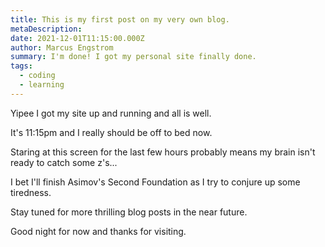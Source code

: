 ```yaml
---
title: This is my first post on my very own blog.
metaDescription:
date: 2021-12-01T11:15:00.000Z
author: Marcus Engstrom
summary: I'm done! I got my personal site finally done.
tags:
  - coding
  - learning
---
```

Yipee I got my site up and running and all is well. 

It's 11:15pm and I really should be off to bed now. 

Staring at this screen for the last few hours probably means my brain isn't ready to catch some z's...  

I bet I'll finish Asimov's Second Foundation as I try to conjure up some tiredness.

Stay tuned for more thrilling blog posts in the near future.  

Good night for now and thanks for visiting.
